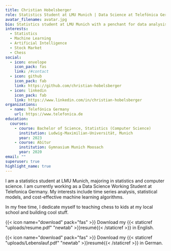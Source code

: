 ```yaml
---
title: Christian Hobelsberger
role: Statistics Student at LMU Munich | Data Science at Telefónica Germany
avatar_filename: avatar.jpg
bio: Statistics student at LMU Munich with a penchant for data analysis and chess!
interests:
  - Statistics
  - Machine Learning
  - Artificial Intelligence
  - Stock Market
  - Chess
social:
  - icon: envelope
    icon_pack: fas
    link: /#contact
  - icon: github
    icon_pack: fab
    link: https://github.com/christian-hobelsberger
  - icon: linkedin
    icon_pack: fab
    link: https://www.linkedin.com/in/christian-hobelsberger
organizations:
  - name: Telefónica Germany
    url: https://www.telefonica.de
education:
  courses:
    - course: Bachelor of Science, Statistics (Computer Science)
      institution: Ludwig-Maximilian-Universität, Munich
      year: 2023
    - course: Abitur
      institution: Gymnasium Munich Moosach
      year: 2020
email: ""
superuser: true
highlight_name: true
---
```

I am a statistics student at LMU Munich, majoring in statistics and computer science. I am currently working as a Data Science Working Student at Telefonica Germany. My interests include time series analysis, statistical models, and cost-effective machine learning algorithms.

In my free time, I dedicate myself to teaching chess to kids at my local school and building cool stuff.

{{< icon name="download" pack="fas" >}} Download my {{< staticref "uploads/resume.pdf" "newtab" >}}resumé{{< /staticref >}} in English.

{{< icon name="download" pack="fas" >}} Download my {{< staticref "uploads/Lebenslauf.pdf" "newtab" >}}resumé{{< /staticref >}} in German.